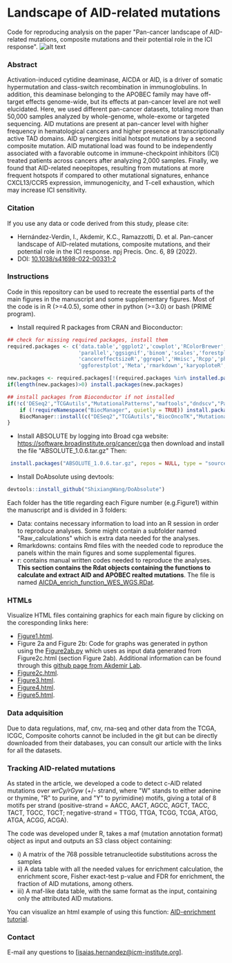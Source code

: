 # Landscape of AID-related mutations
Code for reproducing analysis on the paper "Pan-cancer landscape of AID-related mutations, composite mutations and their potential role in the ICI response".
![alt text](https://github.com/iS4i4S/Landscape-AICDA-mutations/blob/main/Data/Graphical_abstract.jpg "Hi there!")

### Abstract

Activation-induced cytidine deaminase, AICDA or AID, is a driver of somatic hypermutation and class-switch recombination in immunoglobulins. In addition, this deaminase belonging to the APOBEC family may have off-target effects genome-wide, but its effects at pan-cancer level are not well elucidated. Here, we used different pan-cancer datasets, totaling more than 50,000 samples analyzed by whole-genome, whole-exome or targeted sequencing. AID mutations are present at pan-cancer level with higher frequency in hematological cancers and higher presence at transcriptionally active TAD domains. AID synergizes initial hotspot mutations by a second composite mutation. AID mutational load was found to be independently associated with a favorable outcome in immune-checkpoint inhibitors (ICI) treated patients across cancers after analyzing 2,000 samples. Finally, we found that AID-related neoepitopes, resulting from mutations at more frequent hotspots if compared to other mutational signatures, enhance CXCL13/CCR5 expression, immunogenicity, and T-cell exhaustion, which may increase ICI sensitivity.

### Citation
If you use any data or code derived from this study, please cite:

- Hernández-Verdin, I., Akdemir, K.C., Ramazzotti, D. et al. Pan-cancer landscape of AID-related mutations, composite mutations, and their potential role in the ICI response. npj Precis. Onc. 6, 89 (2022).
- DOI: [10.1038/s41698-022-00331-2](https://www.nature.com/articles/s41698-022-00331-2)


### Instructions
Code in this repository can be used to recreate the essential parts of the main figures in the manuscript and some supplementary figures. Most of the code is in R (>=4.0.5), some other in python (>=3.0) or bash (PRIME program).

  * Install required R packages from CRAN and Bioconductor:
```r
## check for missing required packages, install them
required.packages <- c('data.table','ggplot2','cowplot','RColorBrewer','Seurat',
                       'parallel','ggsignif','binom','scales','forestplot','ggpubr','survminer','sqldf','annotate','matrixStats','IHW','reshape2',
                       'cancereffectsizeR','ggrepel','Hmisc','Rcpp','pheatmap','ComplexHeatmap','PRIME','Lawstat','e1071','ggbeeswarm','stats','corrplot',
                       'ggforestplot','Meta','rmarkdown','karyoploteR','GSVA','survival','clusterProfiler','circlize')

new.packages <- required.packages[!(required.packages %in% installed.packages()[,"Package"])]
if(length(new.packages)>0) install.packages(new.packages)

## install packages from Bioconductor if not installed
if(!c('DESeq2',"TCGAutils","MutationalPatterns","maftools","dndscv","Palimpsest","BiocOncoTK","seqinr","TxDb.Hsapiens.UCSC.hg19.knownGene","org.Hs.eg.db","genefilter","Biobase","DOSE") %in% installed.packages()) {
    if (!requireNamespace("BiocManager", quietly = TRUE)) install.packages("BiocManager")
    BiocManager::install(c("DESeq2","TCGAutils","BiocOncoTK","MutationalPatterns","maftools","dndscv","Palimpsest","seqinr","TxDb.Hsapiens.UCSC.hg19.knownGene","org.Hs.eg.db","genefilter","Biobase","DOSE","enrichplot"))
}
 ```
  * Install ABSOLUTE by logging into Broad cga website: https://software.broadinstitute.org/cancer/cga then download and install the file "ABSOLUTE_1.0.6.tar.gz" Then:
 ```r
  install.packages("ABSOLUTE_1.0.6.tar.gz", repos = NULL, type = "source")
 ```

  * Install DoAbsolute using devtools: 
  ```r
  devtools::install_github("ShixiangWang/DoAbsolute")
```

Each folder has the title regarding each Figure number (e.g.Figure1) within the manuscript and is divided in 3 folders:
  * Data: contains necessary information to load into an R session in order to reproduce analyses. Some might contain a subfolder named "Raw_calculations" which is extra data needed for the analyses.
  * Rmarkdowns: contains Rmd files with the needed code to reproduce the panels within the main figures and some supplemental figures.
  * r: contains manual written codes needed to reproduce the analyses. **This section contains the Rdat objects containing the functions to calculate and extract AID and APOBEC realted mutations**. The file is named [AICDA_enrich_function_WES_WGS.RDat](https://github.com/iS4i4S/Landscape-AICDA-mutations/blob/main/r/AICDA_enrich_function_WES_WGS.RData).  
  

### HTMLs
Visualize HTML files containing graphics for each main figure by clicking on the coresponding links here:

 * [Figure1.html](http://htmlpreview.github.io/?https://github.com/iS4i4S/Landscape-AICDA-mutations/blob/main/Rmarkdowns/Figure1.html).
 * Figure 2a and Figure 2b: Code for graphs was generated in python using the [Figure2ab.py](https://github.com/iS4i4S/Landscape-AICDA-mutations/blob/main/Rmarkdowns/MutationAggregate.py) which uses as input data generated from Figure2c.html (section Figure 2ab). Additional information can be found through this [github page from Akdemir Lab](https://github.com/akdemirlab/MutationalDistribution).
 * [Figure2c.html](http://htmlpreview.github.io/?https://github.com/iS4i4S/Landscape-AICDA-mutations/blob/main/Rmarkdowns/Figure2.html).
 * [Figure3.html](http://htmlpreview.github.io/?https://github.com/iS4i4S/Landscape-AICDA-mutations/blob/main/Rmarkdowns/Figure3.html).
 * [Figure4.html](http://htmlpreview.github.io/?https://github.com/iS4i4S/Landscape-AICDA-mutations/blob/main/Rmarkdowns/Figure4.html).
 * [Figure5.html](http://htmlpreview.github.io/?https://github.com/iS4i4S/Landscape-AICDA-mutations/blob/main/Rmarkdowns/Figure5.html).

### Data adquisition
Due to data regulations, maf, cnv, rna-seq and other data from the TCGA, ICGC, Composite cohorts cannot be included in the git but can be directly downloaded from their databases, you can consult our article with the links for all the datasets.

### Tracking AID-related mutations

As stated in the article, we developed a code to detect c-AID related mutations over *wrCy/rGyw* (+/- strand, where "W" stands to either adenine or thymine, "R" to purine, and "Y" to pyrimidine) motifs, giving a total of 8 motifs per strand (positive-strand = AACC, AACT, AGCC, AGCT, TACC, TACT, TGCC, TGCT; negative-strand = TTGG, TTGA, TCGG, TCGA, ATGG, ATGA, ACGG, ACGA).

The code was developed under R, takes a maf (mutation annotation format) object as input and outputs an S3 class object containing: 
- i) A matrix of the 768 possible tetranucleotide substitutions across the samples
- ii) A data table with all the needed values for enrichment calculation, the enrichment score, Fisher exact-test p-value and FDR for enrichment, the fraction of AID mutations, among others. 
- iii) A maf-like data table, with the same format as the input, containing only the attributed AID mutations. 

You can visualize an html example of using this function: [AID-enrichment tutorial](http://htmlpreview.github.io/?https://github.com/iS4i4S/Landscape-AICDA-mutations/blob/main/Rmarkdowns/Tracking-AID-related-mutations-Tutorial.html).


### Contact
E-mail any questions to [isaias.hernandez@icm-institute.org].
